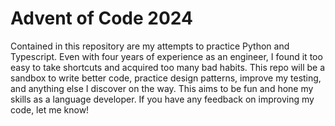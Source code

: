 # Advent of Code 2024

Contained in this repository are my attempts to practice Python and Typescript. Even with four years of experience as an engineer, I found it too easy to take shortcuts and acquired too many bad habits. This repo will be a sandbox to write better code, practice design patterns, improve my testing, and anything else I discover on the way. This aims to be fun and hone my skills as a language developer. If you have any feedback on improving my code, let me know!
